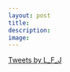 ```yaml
---
layout: post
title: 
description: 
image: 
---
```


<a class="twitter-timeline" href="https://twitter.com/L_F_J?ref_src=twsrc%5Etfw">Tweets by L_F_J</a> <script async src="https://platform.twitter.com/widgets.js" charset="utf-8"></script>

